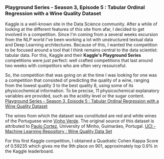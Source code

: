 ### Playground Series - Season 3, Episode 5 : Tabular Ordinal Regression with a Wine Quality Dataset


Kaggle is a well-known site in the Data Science community. After a while of looking at the different features of this site from afar, I decided to get involved in a competition. Since I'm coming from a several weeks excursion from the NLP world I've been working a lot with unstructured textual data and Deep Learning architectures. 
Because of this, I wanted the competition to be focused around a tool that I think remains central to the data scientist: tabular data. For this, Kaggle and their **Kaggle's Playground Series** competitions were just perfect: well crafted competitions that last around two weeks with competitors who are often very resourceful.

So, the competition that was going on at the time I was looking for one was a competition that consisted of predicting the quality of a wine, ranging from the lowest quality 3 to the best quality 8, using some of its physicochemical information. To be precise, 11 physicochemical explanatory variables are provided, such as the acidity level or the sugar content. [Playground Series - Season 3, Episode 5 : Tabular Ordinal Regression with a Wine Quality Dataset](https://www.kaggle.com/competitions/playground-series-s3e5/overview)


The wines from which the dataset was constituted are red and white wines of the Portuguese wine [Vinho Verde](https://www.vinhoverde.pt/en/). The original source of this dataset is attributed to [Paulo Cortez](http://www3.dsi.uminho.pt/pcortez), University of Minho, Guimarães, Portugal. [UCI - Machine Learning Repository : Wine Quality Data Set](https://archive.ics.uci.edu/ml/datasets/wine+quality)

For this first Kaggle competition, I obtained a Quadratic Cohen Kappa Score of 0.59235 which gives me the 9th place on 901, approximately top 0.9% in the Kaggle leaderboard.
